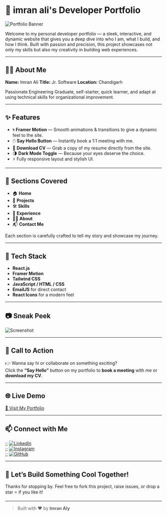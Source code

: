 # 🚀 imran ali's Developer Portfolio

![Portfolio Banner](E:\Portfolio-master\Portfolio-master\src\assets\Work4.png)

Welcome to my personal developer portfolio — a sleek, interactive, and dynamic website that gives you a deep dive into who I am, what I build, and how I think. Built with passion and precision, this project showcases not only my skills but also my creativity in building web experiences.

---

## 🧑‍💻 About Me

**Name:** Imran Ali
**Title:** Jr. Software 
**Location:** Chandigarh  

Passionate Engineering Graduate, self-starter, quick learner, and adapt at using technical skills for organizational improvement.

---

## ✨ Features

- 🌀 **Framer Motion** — Smooth animations & transitions to give a dynamic feel to the site.
- 🖱️ **Say Hello Button** — Instantly book a 1:1 meeting with me.
- 📄 **Download CV** — Grab a copy of my resume directly from the site.
- 🌗 **Dark Mode Toggle** — Because your eyes deserve the choice.
- ⚡ Fully responsive layout and stylish UI.

---

## 📌 Sections Covered

- 🏠 **Home**
- 📁 **Projects**
- 🛠️ **Skills**
- 💼 **Experience**
- 🧑‍🎓 **About**
- 📬 **Contact Me**

Each section is carefully crafted to tell my story and showcase my journey.

---

## 🔧 Tech Stack

- **React.js**
- **Framer Motion**
- **Tailwind CSS**
- **JavaScript / HTML / CSS**
- **EmailJS** for direct contact
- **React Icons** for a modern feel

---

## 📷 Sneak Peek

![Screenshot]()

---

## 🎯 Call to Action

👉 Wanna say hi or collaborate on something exciting?  
Click the **“Say Hello”** button on my portfolio to **book a meeting** with me or **download my CV**.

---

## 🌐 Live Demo

[🚀 Visit My Portfolio]()  

---

## 📫 Connect with Me

;; [![LinkedIn](https://img.shields.io/badge/LinkedIn-0077B5?logo=linkedin&style=for-the-badge&logoColor=white)](https://www.linkedin.com/in/soumyajiitttt)  
;; [![Instagram](https://img.shields.io/badge/Instagram-E4405F?logo=instagram&style=for-the-badge&logoColor=white)](https://www.instagram.com/soumyajiitttt)  
;; [![GitHub](https://img.shields.io/badge/GitHub-181717?logo=github&style=for-the-badge&logoColor=white)](https://github.com/soumyajiitt)

---

## 🤘 Let’s Build Something Cool Together!

Thanks for stopping by. Feel free to fork this project, raise issues, or drop a star ⭐️ if you like it!

---

> Built with ❤️ by **Imran Aly**
